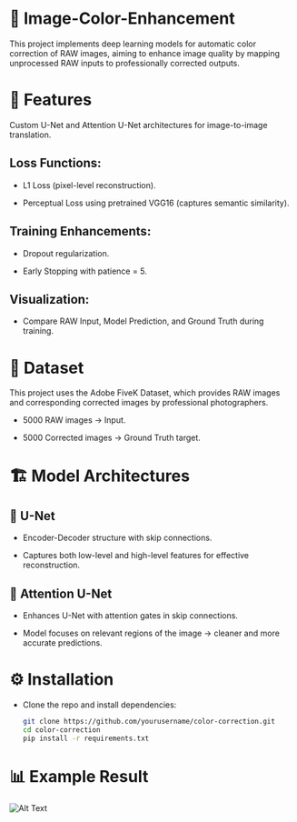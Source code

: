 # 🔮 Image-Color-Enhancement
This project implements deep learning models for automatic color correction of RAW images, aiming to enhance image quality by mapping unprocessed RAW inputs to professionally corrected outputs.

# 🚀 Features

Custom U-Net and Attention U-Net architectures for image-to-image translation.

## Loss Functions:

- L1 Loss (pixel-level reconstruction).

- Perceptual Loss using pretrained VGG16 (captures semantic similarity).

## Training Enhancements:

- Dropout regularization.

- Early Stopping with patience = 5.

## Visualization: 
- Compare RAW Input, Model Prediction, and Ground Truth during training.

# 📂 Dataset

This project uses the Adobe FiveK Dataset, which provides RAW images and corresponding corrected images by professional photographers.

- 5000 RAW images → Input.

- 5000 Corrected images → Ground Truth target.

# 🏗 Model Architectures
## 🔹 U-Net

- Encoder-Decoder structure with skip connections.

- Captures both low-level and high-level features for effective reconstruction.

## 🔹 Attention U-Net

- Enhances U-Net with attention gates in skip connections.

- Model focuses on relevant regions of the image → cleaner and more accurate predictions.

# ⚙️ Installation
- Clone the repo and install dependencies:
  ```bash
  git clone https://github.com/yourusername/color-correction.git
  cd color-correction
  pip install -r requirements.txt

# 📊 Example Result
![Alt Text](result/result.png)

